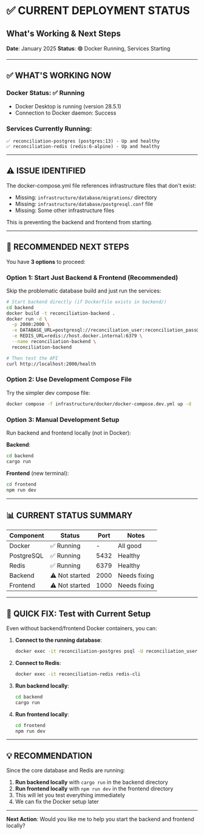 # ✅ CURRENT DEPLOYMENT STATUS
## What's Working & Next Steps

**Date**: January 2025
**Status**: 🟢 Docker Running, Services Starting

---

## ✅ **WHAT'S WORKING NOW**

### **Docker Status**: ✅ Running
- Docker Desktop is running (version 28.5.1)
- Connection to Docker daemon: Success

### **Services Currently Running**:
```
✅ reconciliation-postgres (postgres:13) - Up and healthy
✅ reconciliation-redis (redis:6-alpine) - Up and healthy
```

---

## ⚠️ **ISSUE IDENTIFIED**

The docker-compose.yml file references infrastructure files that don't exist:
- Missing: `infrastructure/database/migrations/` directory
- Missing: `infrastructure/database/postgresql.conf` file
- Missing: Some other infrastructure files

This is preventing the backend and frontend from starting.

---

## 🎯 **RECOMMENDED NEXT STEPS**

You have **3 options** to proceed:

### **Option 1: Start Just Backend & Frontend (Recommended)**
Skip the problematic database build and just run the services:

```bash
# Start backend directly (if Dockerfile exists in backend/)
cd backend
docker build -t reconciliation-backend .
docker run -d \
  -p 2000:2000 \
  -e DATABASE_URL=postgresql://reconciliation_user:reconciliation_pass@host.docker.internal:5432/reconciliation_app \
  -e REDIS_URL=redis://host.docker.internal:6379 \
  --name reconciliation-backend \
  reconciliation-backend

# Then test the API
curl http://localhost:2000/health
```

### **Option 2: Use Development Compose File**
Try the simpler dev compose file:

```bash
docker compose -f infrastructure/docker/docker-compose.dev.yml up -d
```

### **Option 3: Manual Development Setup**
Run backend and frontend locally (not in Docker):

**Backend**:
```bash
cd backend
cargo run
```

**Frontend** (new terminal):
```bash
cd frontend
npm run dev
```

---

## 📊 **CURRENT STATUS SUMMARY**

| Component | Status | Port | Notes |
|-----------|--------|------|-------|
| Docker | ✅ Running | - | All good |
| PostgreSQL | ✅ Running | 5432 | Healthy |
| Redis | ✅ Running | 6379 | Healthy |
| Backend | ⚠️ Not started | 2000 | Needs fixing |
| Frontend | ⚠️ Not started | 1000 | Needs fixing |

---

## 🔧 **QUICK FIX: Test with Current Setup**

Even without backend/frontend Docker containers, you can:

1. **Connect to the running database**:
   ```bash
   docker exec -it reconciliation-postgres psql -U reconciliation_user -d reconciliation_app
   ```

2. **Connect to Redis**:
   ```bash
   docker exec -it reconciliation-redis redis-cli
   ```

3. **Run backend locally**:
   ```bash
   cd backend
   cargo run
   ```

4. **Run frontend locally**:
   ```bash
   cd frontend
   npm run dev
   ```

---

## 💡 **RECOMMENDATION**

Since the core database and Redis are running:
1. **Run backend locally** with `cargo run` in the backend directory
2. **Run frontend locally** with `npm run dev` in the frontend directory
3. This will let you test everything immediately
4. We can fix the Docker setup later

---

**Next Action**: Would you like me to help you start the backend and frontend locally?

